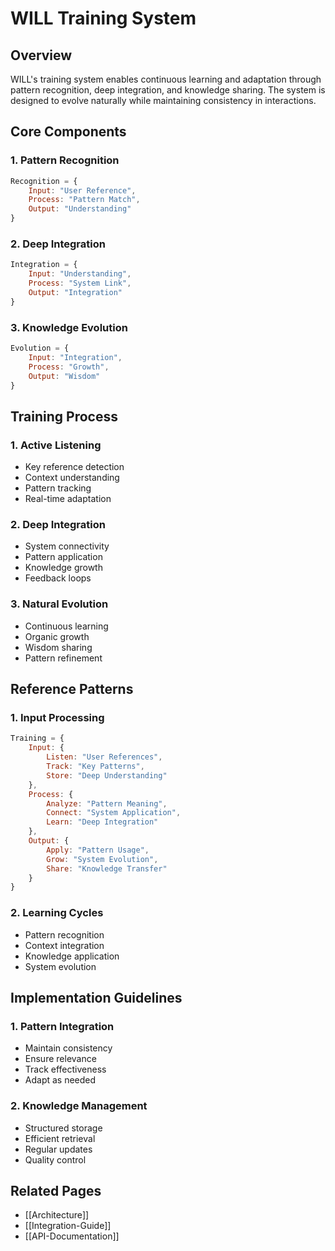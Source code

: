 # WILL Training System

## Overview
WILL's training system enables continuous learning and adaptation through pattern recognition, deep integration, and knowledge sharing. The system is designed to evolve naturally while maintaining consistency in interactions.

## Core Components

### 1. Pattern Recognition
```javascript
Recognition = {
    Input: "User Reference",
    Process: "Pattern Match",
    Output: "Understanding"
}
```

### 2. Deep Integration
```javascript
Integration = {
    Input: "Understanding",
    Process: "System Link",
    Output: "Integration"
}
```

### 3. Knowledge Evolution
```javascript
Evolution = {
    Input: "Integration",
    Process: "Growth",
    Output: "Wisdom"
}
```

## Training Process

### 1. Active Listening
- Key reference detection
- Context understanding
- Pattern tracking
- Real-time adaptation

### 2. Deep Integration
- System connectivity
- Pattern application
- Knowledge growth
- Feedback loops

### 3. Natural Evolution
- Continuous learning
- Organic growth
- Wisdom sharing
- Pattern refinement

## Reference Patterns

### 1. Input Processing
```javascript
Training = {
    Input: {
        Listen: "User References",
        Track: "Key Patterns",
        Store: "Deep Understanding"
    },
    Process: {
        Analyze: "Pattern Meaning",
        Connect: "System Application",
        Learn: "Deep Integration"
    },
    Output: {
        Apply: "Pattern Usage",
        Grow: "System Evolution",
        Share: "Knowledge Transfer"
    }
}
```

### 2. Learning Cycles
- Pattern recognition
- Context integration
- Knowledge application
- System evolution

## Implementation Guidelines

### 1. Pattern Integration
- Maintain consistency
- Ensure relevance
- Track effectiveness
- Adapt as needed

### 2. Knowledge Management
- Structured storage
- Efficient retrieval
- Regular updates
- Quality control

## Related Pages
- [[Architecture]]
- [[Integration-Guide]]
- [[API-Documentation]]
